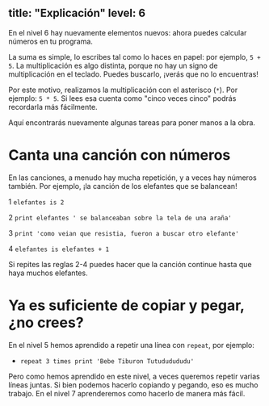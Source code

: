 title: "Explicación"
level: 6
---

En el nivel 6 hay nuevamente elementos nuevos: ahora puedes calcular números en tu programa.

La suma es simple, lo escribes tal como lo haces en papel: por ejemplo, `5 + 5`. La multiplicación es algo distinta, porque no hay un signo de multiplicación en el teclado. Puedes buscarlo, ¡verás que no lo encuentras!

Por este motivo, realizamos la multiplicación con el asterisco (`*`). Por ejemplo: `5 * 5`. Si lees esa cuenta como "cinco veces cinco" podrás recordarla más fácilmente.

Aquí encontrarás nuevamente algunas tareas para poner manos a la obra.

# Canta una canción con números

En las canciones, a menudo hay mucha repetición, y a veces hay números también. Por ejemplo, ¡la canción de los elefantes que se balancean!

1 `elefantes is 2`

2 `print elefantes ' se balanceaban sobre la tela de una araña'`

3 `print 'como veian que resistia, fueron a buscar otro elefante'`

4 `elefantes is elefantes + 1`

Si repites las reglas 2-4 puedes hacer que la canción continue hasta que haya muchos elefantes.

# Ya es suficiente de copiar y pegar, ¿no crees?

En el nivel 5 hemos aprendido a repetir una línea con `repeat`, por ejemplo:

* `repeat 3 times print 'Bebe Tiburon Tutududududu'`

Pero como hemos aprendido en este nivel, a veces queremos repetir varias líneas juntas. Si bien podemos hacerlo copiando y pegando, eso es mucho trabajo. En el nivel 7 aprenderemos como hacerlo de manera más fácil.
